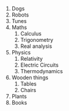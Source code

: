1. Dogs
2. Robots
3. Tunes
4. Maths
   1. Calculus
   2. Trigonometry
   3. Real analysis
5. Physics
   1. Relativity
   2. Electric Circuits
   3. Thermodynamics
6. Wooden things
   1. Tables
   2. Chairs
7. Plants
8. Books
